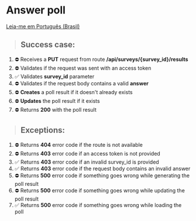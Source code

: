 # Answer poll

[Leia-me em Português (Brasil)](./save-survey-result-pt_BR.md)

> ## Success case:
1. ⛔️ Receives a **PUT** request from route **/api/surveys/{survey_id}/results**
1. ⛔️ Validates if the request was sent with an access token
1. ✅ Validates **survey_id** parameter
1. ⛔️ Validates if the request body contains a valid **answer**
1. ⛔️ **Creates** a poll result if it doesn't already exists
1. ⛔️ **Updates** the poll result if it exists
1. ⛔️ Returns **200** with the poll result

> ## Exceptions:
1. ⛔️ Returns **404** error code if the route is not available
1. ⛔️ Returns **403** error code if an access token is not provided
1. ✅ Returns **403** error code if an invalid survey_id is provided
1. ✅ Returns **403** error code if the request body contains an invalid answer
1. ⛔️ Returns **500** error code if something goes wrong while generating the poll result
1. ⛔️ Returns **500** error code if something goes wrong while updating the poll result
1. ✅ Returns **500** error code if something goes wrong while loading the poll